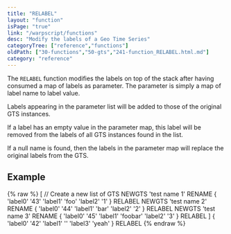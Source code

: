 ```yaml
---
title: "RELABEL"
layout: "function"
isPage: "true"
link: "/warpscript/functions"
desc: "Modify the labels of a Geo Time Series"
categoryTree: ["reference","functions"]
oldPath: ["30-functions","50-gts","241-function_RELABEL.html.md"]
category: "reference"
---
```

 

The `RELABEL` function modifies the labels on top of the stack after having consumed a map of labels as parameter. 
The parameter is simply a map of label name to label value.

Labels appearing in the parameter list will be added to those of the original GTS instances.

If a label has an empty value in the parameter map, this label will be removed from the labels of all GTS instances found in the list.

If a null name is found, then the labels in the parameter map will replace the original labels from the GTS.


## Example ##

{% raw %}
<warp10-warpscript-widget backend="{{backend}}"  exec-endpoint="{{execEndpoint}}">[
  // Create a new list of GTS 
  NEWGTS 
  'test name 1' RENAME
  { 'label0' '43' 'label1' 'foo' 'label2' '1' } RELABEL
  NEWGTS 
  'test name 2' RENAME
  { 'label0' '44' 'label1' 'bar' 'label2' '2' } RELABEL
  NEWGTS 
  'test name 3' RENAME 
  { 'label0' '45' 'label1' 'foobar' 'label2' '3' } RELABEL 
]
{ 'label0' '42' 'label1' ''  'label3' 'yeah' } RELABEL
</warp10-warpscript-widget>
{% endraw %}
